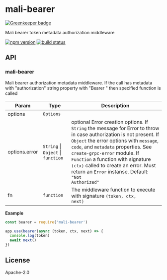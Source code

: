 # mali-bearer

[![Greenkeeper badge](https://badges.greenkeeper.io/malijs/bearer.svg)](https://greenkeeper.io/)

Mali bearer token metadata authorization middleware

[![npm version](https://img.shields.io/npm/v/mali-bearer.svg?style=flat-square)](https://www.npmjs.com/package/mali-bearer)
[![build status](https://img.shields.io/travis/malijs/bearer/master.svg?style=flat-square)](https://travis-ci.org/malijs/bearer)

## API

<a name="module_mali-bearer"></a>

### mali-bearer
Mali bearer authorization metadata middleware.
If the call has metadata with "authorization" string property with "Bearer <token>" then specified function is called


| Param | Type | Description |
| --- | --- | --- |
| options | <code>Options</code> |  |
| options.error | <code>String</code> &#124; <code>Object</code> &#124; <code>function</code> | optional Error creation options.                                                If <code>String</code> the message for Error to throw in case                                                authorization is not present.                                                If <code>Object</code> the error options with <code>message</code>,                                                <code>code</code>, and <code>metadata</code> properties. See <code>create-grpc-error</code>                                                module.                                                If <code>Function</code> a function with signature <code>(ctx)</code>                                                called to create an error. Must return an <code>Error</code> instanse.                                                Default: <code>"Not Authorized"</code> |
| fn | <code>function</code> | The middleware function to execute with signature <code>(token, ctx, next)</code> |

**Example**  

```js
const bearer = require('mali-bearer')

app.use(bearer(async (token, ctx, next) => {
  console.log(token)
  await next()
})
```

## License

  Apache-2.0
